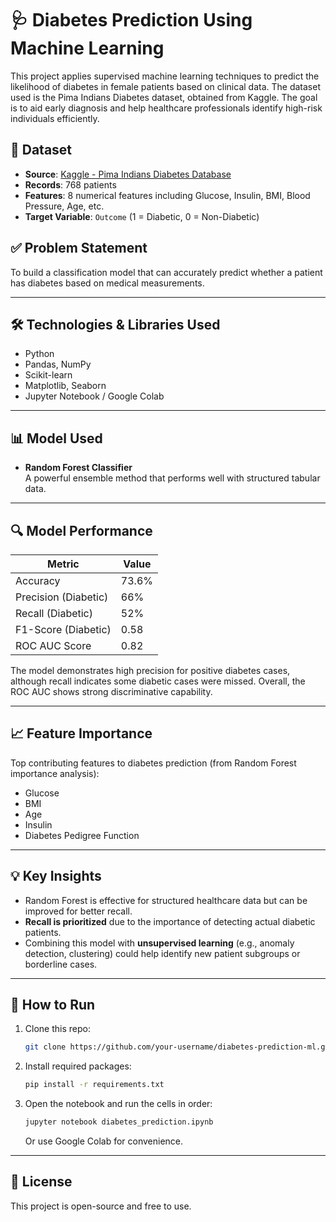 # 🩺 Diabetes Prediction Using Machine Learning

This project applies supervised machine learning techniques to predict the likelihood of diabetes in female patients based on clinical data. The dataset used is the Pima Indians Diabetes dataset, obtained from Kaggle. The goal is to aid early diagnosis and help healthcare professionals identify high-risk individuals efficiently.

## 📂 Dataset

- **Source**: [Kaggle - Pima Indians Diabetes Database](https://www.kaggle.com/datasets/uciml/pima-indians-diabetes-database)
- **Records**: 768 patients
- **Features**: 8 numerical features including Glucose, Insulin, BMI, Blood Pressure, Age, etc.
- **Target Variable**: `Outcome` (1 = Diabetic, 0 = Non-Diabetic)

## ✅ Problem Statement

To build a classification model that can accurately predict whether a patient has diabetes based on medical measurements.

---

## 🛠️ Technologies & Libraries Used

- Python
- Pandas, NumPy
- Scikit-learn
- Matplotlib, Seaborn
- Jupyter Notebook / Google Colab

---

## 📊 Model Used

- **Random Forest Classifier**  
A powerful ensemble method that performs well with structured tabular data.

---

## 🔍 Model Performance

| Metric              | Value        |
|---------------------|--------------|
| Accuracy            | 73.6%        |
| Precision (Diabetic)| 66%          |
| Recall (Diabetic)   | 52%          |
| F1-Score (Diabetic) | 0.58         |
| ROC AUC Score       | 0.82         |

The model demonstrates high precision for positive diabetes cases, although recall indicates some diabetic cases were missed. Overall, the ROC AUC shows strong discriminative capability.

---

## 📈 Feature Importance

Top contributing features to diabetes prediction (from Random Forest importance analysis):

- Glucose
- BMI
- Age
- Insulin
- Diabetes Pedigree Function

---

## 💡 Key Insights

- Random Forest is effective for structured healthcare data but can be improved for better recall.
- **Recall is prioritized** due to the importance of detecting actual diabetic patients.
- Combining this model with **unsupervised learning** (e.g., anomaly detection, clustering) could help identify new patient subgroups or borderline cases.

---

## 🧪 How to Run

1. Clone this repo:
   ```bash
   git clone https://github.com/your-username/diabetes-prediction-ml.git
   ```

2. Install required packages:
   ```bash
   pip install -r requirements.txt
   ```

3. Open the notebook and run the cells in order:
   ```bash
   jupyter notebook diabetes_prediction.ipynb
   ```

   Or use Google Colab for convenience.

---

## 📄 License

This project is open-source and free to use.
